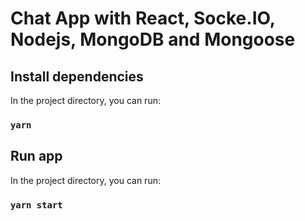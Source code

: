 # Chat App with React, Socke.IO, Nodejs, MongoDB and Mongoose

## Install dependencies

In the project directory, you can run:

### `yarn`

## Run app

In the project directory, you can run:

### `yarn start`
